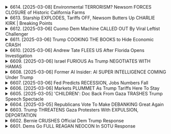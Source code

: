 <details>
<summary>6614. [2025-03-08] Environmental TERRORISM? Newsom FORCES CLOSURE of Historic California Farms</summary><br>

<a href="https://www.youtube.com/watch?v=EXwT_7HVmys" target="_blank">
    <img src="https://img.youtube.com/vi/EXwT_7HVmys/maxresdefault.jpg" 
        alt="[Youtube]" width="200">
</a>

# Environmental TERRORISM? Newsom FORCES CLOSURE of Historic California Farms

### 重點整理：工廠式農場與地產農場的辯論

#### 1. 定義與爭議
- **工廠式農場的定義模糊**：缺乏明確法律或行業標準，導致イメージ混亂。
- **地產農場的重要性**：維持地方食源、支持小規模農夫。

#### 2. 經濟影響
- **成本科超市衝擊**：大型連鎖店傾向於支持工業化農業，削弱小農收入。
- **資金流向**：購物於大企業等同支援工業化模式，而非地方農民。

#### 3. 社會與環境影響
- **生態平衡**：規模化生產可能破壞環境，小農則更重視永續農法。
- **社區凝聚力**：支持地產農場可維繫地方經濟及社區網絡。

#### 4. 地球村現象
- **全球性問題**：歐美等地也面臨同樣挑戰，顯示此為國際性議題。
- **共同行動的重要性**：需集體努力以阻止工業化對小農的侵略。

#### 5. 個人行動建議
- **直接溝通**：與本地農夫交流，了解其生產方式並提供支持。
- **消費選擇**：優先購買本地產品，抵制大型連鎖店。
- **情報収集**：參考「Food and Family Farms」等資源，了解更多案例。

#### 6. 結論
- **必要性**：防止工業化農業進一步擠壓小規模農場，需集體行動。
- **倡導本地食源**：支持地產農場即是捍衫社區未來。
</details>

<details>
<summary>6613. Starship EXPLODES, Tariffs OFF, Newsom Butters Up CHARLIE KIRK | Breaking Points</summary><br>

<a href="https://www.youtube.com/watch?v=D79NstCwIs8" target="_blank">
    <img src="https://img.youtube.com/vi/D79NstCwIs8/maxresdefault.jpg" 
        alt="[Youtube]" width="200">
</a>

# Starship EXPLODES, Tariffs OFF, Newsom Butters Up CHARLIE KIRK | Breaking Points


</details>

<details>
<summary>6612. [2025-03-06] Cuomo Dem Machine CALLED OUT By Viral Leftist Challenger</summary><br>

<a href="https://www.youtube.com/watch?v=EcX2Rj1q5aU" target="_blank">
    <img src="https://img.youtube.com/vi/EcX2Rj1q5aU/maxresdefault.jpg" 
        alt="[Youtube]" width="200">
</a>

# Cuomo Dem Machine CALLED OUT By Viral Leftist Challenger

### 小節歸納：

#### 1. 主要政治運動或團體：
   - 提出者： Zahana（假設為候選人）
   - 政治運動目標：挑戰現任市長阿ndata-Andrew Cuomo，提供進步的政策，改變紐約市政。
   - 支持基礎：吸引市民、工作階級選民，強調公平與社會正義。

#### 2. 主要政策主張：
   - **住房政策**：
     - 家庭租金	freeze（凍結）
     - 建造20萬個可負擔住所。
   - **交通政策**：
     - 搭乘公車加速化和免費化。
   - **兒童保育**：
     - 提供 universial child care（通用兒童照顧）。
   - **經濟正義**：
     - 確保工薪階級權益，反對企業與億萬富翁階級的影響力。

#### 3. 具體行動方案：
   - **資金籌集**：
     - 對抗 Cuomo 的超級 PAC 已經籌得150萬美元。
     - 紐約市提供市民捐款 8 倍的公共配額，目前已籌得400 萬美元，還有潛力籌得更多。
   - **接地活動**：
     - 擿訪市內100 萬戶家庭，直接與市民溝通。
   - **數位策略**：
     - 利用媒體與病毒式內容，掌握注意力經濟學。
   - **投票動員**：
     - 鼓勵支持者前往 zahanfornyc.com 罹覽並參與活動。

#### 4. 綜合分析：
   - **挑戰背景**：
     - 紐約市存在右翼勢力增長，市民對政客失德與腐敗的不滿。
   - **成功因素**：
     - 政策貼近民生需求，直接解決市民生活問題。
     - 高效的數位行銷策略，提升曝光率與支持度。
   - **潛在困難**：
     - 資金對抗 Cuomo 的超級 PAC 可能會是一大挑戰。
     - 地面活動需要大量人力與時間投入。

#### 5. 支持者參與方式：
   - 捐款：支持 Zahana 的政見，通過網站 zahanfornyc.com 貢獻資金。
   - 志願參加：加入地面活動，如 door-knocking。
   - 傳播消息：分享影片與內容，增加曝光率。

### 總結：
Zahana 提出的一系列政策主張直擊紐約市民的實際需求，特別是在住房、交通和兒童保育等方面。其具體行動方案結合了資金籌集、接地活動及數位策略，展現了一個進步且實踐性的政見路線。面對 Cuomo 的挑戰，Zahana 需要更多市民的支持與參與，共同為一個更公平的紐約而努力。
</details>

<details>
<summary>6611. [2025-03-06] Trump COOKING THE BOOKS to Hide Economic CRASH</summary><br>

<a href="https://www.youtube.com/watch?v=1a7_1c6szis" target="_blank">
    <img src="https://img.youtube.com/vi/1a7_1c6szis/maxresdefault.jpg" 
        alt="[Youtube]" width="200">
</a>

# Trump COOKING THE BOOKS to Hide Economic CRASH

### 1. 經濟政策與其影響

#### 1.1 政府支出削減對勞工階級的衝擊  
- 政府通過削減社會保障計劃和解僱公職人員來降低開支。
- 這些措施對普通民眾的生活質量造成直接影響，特別是在醫療保健、教育和退休福利等方面。

#### 1.2 稅收政策的寡頭傾向  
- 富豪階級享受了大規模的減稅，尤其是託管政權期間實施的4兆美元減稅方案。
- 這些 tax cuts 直接惠及億萬富翁，並為他們創造了新的海外投資機會。

#### 1.3 結論  
- 現行的經濟政策明顯傾向於保護和增益少數精英階級的利益，而非普通民眾。

---

### 2. 寡頭政治與不平等

#### 2.1 資源集中化現象  
- 近年來富人佔總支出的比例不斷上升。目前，Top 10% 的收入羣體已經佔據了全美支出的50%。
- 與30年前相比（當時僅佔約33%），這表明資源和權力正在向少數精英高度集中。

#### 2.2 消費模式的兩極分化  
- 富人消費能力的提升主要來源於他們對高級商品和服務的巨大需求，這包括奢侈品、高端教育和醫療服務等。
- 相反，普通民眾可選 consumption 選項則受到嚴格限制。

#### 2.3 經濟政策的逆進性  
- 政府實施的高度逆進性經濟政策（如高關稅）進一步加劇了貧富差距。這些措施對低收入羣體造成沉重打擊，而富人卻受益於減稅和海外投資機會。

---

### 3. 結論：當前經濟形勢與未來展望

#### 3.1 現行政策的短期影響  
- 消費支出大幅下降，消費者信心指數銳減。
- 房地產市場陷入深度衰退，股市動蕩加劇。

#### 3.2 長期趨勢的憂慮  
- 寡頭政治的進一步深化將導致普通民眾生活條件的持續惡化。
- 經濟不平等的惡化可能引發更為嚴重的社會矛盾和政治動盪。

#### 3.3 對未來政策的建議  
- 需要重新審視現行政策，強調公平與社會保障。
- 推動累進稅制改革，遏制資本過度集中。
- 加大對勞工階級的支持力度，確保基本生活條件不被進一步削弱。

#### 3.4 結論  
- 現行的寡頭政治主導的經濟政策若不改變，將導致美國社會面臨更加嚴峻的挑戰。
</details>

<details>
<summary>6610. [2025-03-06] Andrew Tate FLEES US After Florida Opens Investigation</summary><br>

<a href="https://www.youtube.com/watch?v=T542RxJKNMo" target="_blank">
    <img src="https://img.youtube.com/vi/T542RxJKNMo/maxresdefault.jpg" 
        alt="[Youtube]" width="200">
</a>

# Andrew Tate FLEES US After Florida Opens Investigation

### 事件概述

#### 主要事件
1. **逮捕與指控**  
   - 安德魯·テイト（Andrew Tate）及其兄弟 Tristan 被指控涉及人口販賣及性交易。
   - 檢方聲稱他們在羅馬尼亞有組織性的犯罪活動，包括招募年輕女性從事非法性產業。

2. **法律程序與赦免問題**
   - 若州級機構對安德魯提出告訴，根據美國憲法，總統無權赦免州級罪名。
   - 此事件可能影響其支持者及政治盟友的立場。

3. **媒體與公衆反應**
   - 建議觀衆觀看兩年前Ali Betts的訪談，她曾直言批評安德魯的行爲。
   - 討論涉及保守派媒體的倫理問題及其對女性領導力的看法。

4. **逃亡計劃**
   - 安德魯可能考慮返回羅馬尼亞以逃避美國司法追捕，但羅馬尼亞的法律環境更爲嚴苛。

#### 主要人物
1. **安德魯·テイト（Andrew Tate）**  
   - 極右翼政治人物，以其激進言論和社交媒體影響力聞名。
   - 被指控涉及人口販賣及性交易，面臨多項法律問題。

2. **Tristan Teate**  
   - 安德魯的兄弟，一同被捲入案件，具體角色尚不明確。

3. **Ali Betts**  
   - 記者，曾對安德魯提出批評，其報道風格和職業道德受到認可。

4. **保守派媒體與支持者**
   - 包括Candiace Owens等人物，他們在事件中的反應成爲公衆關注焦點。

### 主要論證

#### 法律與政治層面
1. **赦免權限的限制**  
   - 總統僅能赦免聯邦罪名，州級犯罪不在其權限範圍內。
   - 此點可能影響安德魯的支持者對未來策略的制定。

2. **司法公正性**
   - 強調「無罪推定」原則，即在證據確鑿前應視爲無罪。
   - 討論證物處理方式及其對案件的影響。

#### 媒體與公衆層面
1. **媒體報道的責任**  
   - 分析保守派媒體在事件中的報道策略及其對女性領導力的雙重標準。
   - 探討媒體如何塑造公衆人物形象及影響輿論方向。

2. **公衆反應與社交媒體**
   - 觀察支持者與反對者在社交平臺上的互動，評估事件對安德魯政治生涯的潛在影響。

### 結論

安德魯·テイト及其兄弟的案件不僅是法律問題，更是媒體與政治交織的典型案例。事件揭示了極右翼人物面臨的道德困境及保守派媒體的倫理挑戰。未來的發展將取決於司法程序的公正性、公衆輿論的變化以及相關利益集團的反應。建議持續關注案件進展及媒體報道，以全面理解其複雜性。

---

**整理人：[Your Name]**  
**日期：[Current Date]**
</details>

<details>
<summary>6609. [2025-03-06] Israel FURIOUS As Trump NEGOTIATES WITH HAMAS</summary><br>

<a href="https://www.youtube.com/watch?v=9tDQkdVDnV4" target="_blank">
    <img src="https://img.youtube.com/vi/9tDQkdVDnV4/maxresdefault.jpg" 
        alt="[Youtube]" width="200">
</a>

# Israel FURIOUS As Trump NEGOTIATES WITH HAMAS

### 以色列與哈馬斯衝突的關鍵點分析

#### 1. 衝突背景
- **歷史根源**：以色列與哈馬斯之間的衝突可以追溯到上世紀90年代初。哈馬斯作爲巴勒斯坦主要的伊斯蘭抵抗組織，始終堅持通過武力手段實現對以色列的抵抗，並尋求建立一個獨立的巴勒斯坦國。
- **近期事件**：自2023年10月以來，加沙地帶的局勢急劇惡化，主要是由於以色列軍隊對哈馬斯目標的打擊行動升級，導致大量平民傷亡和基礎設施損毀。

#### 2. 當前人道主義危機
- **傷亡情況**：據聯合國統計，截至2023年11月，已有數千名巴勒斯坦人在衝突中喪生，其中包括大量婦女和兒童。
- **基礎設施破壞**：加沙地帶的電力、供水和醫療設施遭受嚴重破壞，導致基本生活條件無法保障。

#### 3. 國際社會反應
- **聯合國立場**：聯合國多次呼籲雙方停火，並要求保護平民安全。聯合國安理會召開緊急會議，但未能通過任何實質性決議。
- **美國與歐洲國家的反應**：美國和大多數歐洲國家支持以色列的自衛權，同時對哈馬斯的行爲表示譴責。

#### 4. 政治與軍事動態
- **以色列的戰略**：以色列政府表示其行動旨在打擊恐怖主義，保障國家安全，並強調將採取一切必要措施保護公民。
- **哈馬斯的立場**：哈馬斯拒絕停火提議，並誓言繼續抵抗以色列的侵略。該組織認爲只有通過武力手段才能迫使以色列做出讓步。

#### 5. 可能的解決方案
- **外交途徑**：埃及、卡塔爾等地區國家積極推動和平對話，但進展有限。
- **人道主義援助**：國際社會呼籲向加沙地帶提供緊急援助，並支持相關人道主義機構的工作。

#### 6. 長期影響與展望
- **區域穩定**：衝突的持續可能進一步激化中東地區的緊張局勢，對地區安全構成更大威脅。
- **國際關係**：事件將影響以色列與其他國家的關係，尤其是與美國和歐洲盟友之間的互動。
- **巴勒斯坦問題的未來**：加沙地帶的長期不穩定可能使巴勒斯坦獨立建國的目標更加遙遠。

#### 7. 媒體與公衆輿論
- **全球關注**：國際媒體對衝突進行了廣泛報道，引發了全球公衆的關注和討論。社交媒體上有關於事件的各種觀點和評論。
- **公衆反應**：許多國家的民衆舉行了示威活動，表達對以色列行動的支持或反對。

#### 8. 經濟影響
- **直接影響**：加沙地帶的經濟基礎幾乎完全癱瘓，導致大量失業和貧困。
- **間接影響**：衝突可能影響中東地區的整體經濟環境，並對全球能源市場產生波動。

### 結論
當前以色列與哈馬斯之間的衝突已造成嚴重的人道主義危機，並對地區穩定構成威脅。解決這一問題需要國際社會的共同努力，包括推動和平對話、提供人道主義援助以及促進公正合理的政治解決方案。
</details>

<details>
<summary>6608. [2025-03-06] Former AI Insider: AI SUPER INTELLIGENCE COMING Under Trump</summary><br>

<a href="https://www.youtube.com/watch?v=ZzJMxh68RGI" target="_blank">
    <img src="https://img.youtube.com/vi/ZzJMxh68RGI/maxresdefault.jpg" 
        alt="[Youtube]" width="200">
</a>

# Former AI Insider: AI SUPER INTELLIGENCE COMING Under Trump

### 論文結構整理

#### 1. 經濟與技術競爭
- ** капитализма vs 社會主義元素**  
  - 西方資本主義可能不再是最有效的創新驅動力，因其過度依賴金融操控和利益追求，而非真正的技術革新。
  - 中國的混合經濟模式，結合國家資源投入和集中力量於關鍵產業，提高了研發效率並推動技術進步。

- **サプライチェーン的重要性**  
  - 強大的供應鏈結構是技術開發的核心因素。需要政府介入、計劃和協調各方資源。
  - 特定產業領導人（如埃隆·馬斯克）在推動創新中扮演關鍵角色。

#### 2. 歷史與冷戰遺跡
- **冷戰後的自信**
  - 西方國家曾認為資本主義無敵，勝利於任何競爭對手。
  - 面臨來自中國等新型經濟模式的挑戰，西方需重新評估其優勢。

- **社會價值取向**
  - 過度消費和娛樂文化的盛行可能削弱科學和技術人才的培養。
  - 真正的創新需要國家在教育、科研方面的持續投入。

#### 3. 將來挑戰與選擇
- **防禦支出與社會福利平衡**
  - 歐洲正在辯論是否應削減社會福利以增加國防支出，以應對科技和軍事競爭。
  - 如德法等國可能面臨降低生活保障水平的艱難抉擇。

- **政府角色的重要性**
  - 需要有效的政策引導和資源分配，防止被大型獨佔企業控制市場。
  - 國家幹預在科技和產業發展中是不可缺少的。

#### 4. 媒體與信息傳播
- **媒體的作用**
  - 分享有價值的內容可幫助更廣泛的受眾理解複雜話題。
  - 鼓勵觀眾主動學習，如通過YouTube等渠道獲取第一手資訊。

- **頻道推介**
  - 提供電子郵件訂閱服務（breakingpoints tocom），每日早晨免費接收完整節目內容，助力跟蹤最新趨勢。
</details>

<details>
<summary>6607. [2025-03-06] Fed Predicts RECESSION, Jobs Numbers Fall</summary><br>

<a href="https://www.youtube.com/watch?v=AMz2nmtsD7I" target="_blank">
    <img src="https://img.youtube.com/vi/AMz2nmtsD7I/maxresdefault.jpg" 
        alt="[Youtube]" width="200">
</a>

# Fed Predicts RECESSION, Jobs Numbers Fall

### 經濟方面：
1. **通貨膨脀**：目前經濟數據未顯示出明顯的通貨膨脀跡象，但需密切關注人工智慧技術進步對物價水平的潛在影響。
2. **衰退跡象**：尚無明確的衰退跡象，但AI技術發展可能引發的結構性調整風險不容忽視。

### 技術方面：
1. **AI發展進度**：符合甚至超越預期，尤其在晶片製造、數據處理等關鍵領域取得突破。
2. **風險**：
   - **市場過熱**：科技股佔股市總市值比例歷史性高位，存在泡沫破裂風險。
   - **依賴性風險**：各行各業對AI的依賴增加，可能導致系統性風險。

### 政治方面：
1. **政策幹預**：政府可能通過監管或補貼等手段影響市場。
2. **地緣政治**：中美在AI領域的競爭加劇，可能引發技術封鎖和貿易摩擦。

### 社會方面：
1. **社會氣氛**：對AI未來發展的期待與憂慮並存，部分羣體擔心失業風險。
2. **情緒**：存在一定程度的不滿與焦慮，尤其是對於科技巨頭過度集中於市場資源的現象。
</details>

<details>
<summary>6606. [2025-03-06] Markets PLUMMET As Trump Tariffs Here To Stay</summary><br>

<a href="https://www.youtube.com/watch?v=V2B7OcBNK7E" target="_blank">
    <img src="https://img.youtube.com/vi/V2B7OcBNK7E/maxresdefault.jpg" 
        alt="[Youtube]" width="200">
</a>

# Markets PLUMMET As Trump Tariffs Here To Stay

### 小組討論會議記錄整理

#### 1. 政治腐敗與選舉資金濫用
- **問題**：探討了政治腐敗的問題，特別是圍繞唐納德·特朗普及其政府的資金來源和使用。
  - 特朗普的商業利益可能直接影響選挙資金的分配。
  - 存在將選挙資金轉移到個人銀行帳戶的嫌疑。
- **暗黑金融**：涉及高額捐款、超級政治行動委員會（Super PAC）及加密貨幣的濫用。
  - 某些捐獻者以高價購買特朗普的加密貨幣TOKEN，引發SEC調查後卻被撤回。

#### 2. 特朗普政府的政策影響
- **政策轉向**：提及瑪拉戈（Mar-a-Lago）會員及TikTok創始人Jeff Yass對政策變化的重大影響。
  - 維生素K（VK）等社交平臺在塑造公共意見中的角色。
- **利益集團的 접근**：富商和科技寡頭通過捐款和參與重要活動，確保政策符合其利益。

#### 3. 私營企業與政府關係
- **科技寡頭的政治獻身**：
  - 料想伊隆·馬斯克（Elon Musk）昨日會見共和黨議員，涉及電信服務和政府合併事宜。
  - 高管們在就任式上的大量捐款及低頭示範，以確保政治利益。

#### 4. 公民社會與媒體的角色
- **信息操控**：討論了社交平臺在塑造政治氛圍中的作用，如TikTok和ByteDance的影響力。
- **獨立媒體的支持**：
  - 強調支持-independent media的重要性，以抵禦主流媒體的偏向性。

#### 5. 結論與行動呼籲
- **行動建議**：
  - 鼓勵觀看相關影片並點擊「贊」或留言，擴大信息傳播。
  - 訂閱BreakingPointsToSend每日簡報，支持獨立媒體。

此記錄旨在提供客觀、清晰的會議討論重點，以期進一步探討政治腐敗、利益交織及メディア影響力等問題。
</details>

<details>
<summary>6605. [2025-03-05] 'CHILDREN': Doc Back From Gaza TRASHES Trump Speech Spectacle</summary><br>

<a href="https://www.youtube.com/watch?v=UdzBcIhBYqA" target="_blank">
    <img src="https://img.youtube.com/vi/UdzBcIhBYqA/maxresdefault.jpg" 
        alt="[Youtube]" width="200">
</a>

# 'CHILDREN': Doc Back From Gaza TRASHES Trump Speech Spectacle

### 一、背景與主要議題

1. **會談對象**：  
   - 討論焦點圍繞美國政治家瓦特森·科ール曼（Watson Coleman）、哈姆博士（Dr. Ham）以及其他相關人士。

2. **核心話題**：
   - 中東局勢，特別是針對以色列與巴勒斯坦的衝突。
   - 美國總統特朗普計劃在加沙地區建設「特朗普利維埃拉」度假村。
   - 分析伊斯蘭抵抗運動（哈馬斯）及以色列政府的政策走向。

### 二、主要內容整理

1. **加沙局勢分析**：
   - **停火協議破壞**：  
     議員批評以色列單方面違反停火 agreement，實施電力斷供與封鎖，導致人道主義危機。
   - **經濟制裁影響**：  
     飢餓被用作武器，市場物價飛漲，普通民眾陷入更深困苦。
   - **兩國方案前景**：  
     議員對和平解決的實現表示悲觀，認為以色列與哈馬斯均缺乏誠意。

2. **特朗普政策影響**：
   - 批評白宮未能有效阻止特朗普 추진의 加沙度假村建設計畫，此舉被視為進一步削弱了中東和平努力。
   - 議員對同僚的失誤表示遺憾，認為應及時介入以遏制事態惡化。

3. **醫療援助與人道救援**：
   - 哈姆博士分享其在加沙地區的工作經歷，強調先天性缺陷兒童及戰傷患者的困境。
   - 強調國際社會的援助對於紓解當地苦難的重要性。

### 三、政策建議與批評

1. **對以色列政府的批評**：
   - 指責ネタニヤフ首相缺乏談判意願，過於強硬，導致和平進程受阻。
   - 警告若不改變策略，地區緊張將進一步升級。

2. **對美國政府的期昜**：
   - 呼籲白宮展現更強硬姿態，迫使以色列及哈馬斯回到談判桌前。
   - 強調國際法與兩國方案的重要性，避免單邊行動破壞地區穩定。

### 四、媒體與公眾參與

1. **獨立媒體的角色**：
   - 視頻最後呼籲觀眾支持獨立メディア「Democracy Now」，強調其提供客觀報導的重要性。
   - 提供訂閱渠道（breakingpoints.com），鼓勵更多人關注並支援此類媒體。

2. **公眾參與的倡導**：
   - 鼓勵觀眾透過「いいね！」按讚或留言，擴大影片影響力。
   - 強調民眾的力量在於信息共享與壓力團體的形成。

### 五、結論

1. **會議總結**：
   - 議員對當前中東局勢表示憂慮，認為各方均需負起責任。
   - 強調人道主義援助的重要性，並呼籲國際社會共同行動。

2. **未來展望**：
   - 約定再次邀請哈姆博士回來報告最新發展，持續追蹤此複雜議題。
</details>

<details>
<summary>6604. [2025-03-05] Republicans Vote To Make DEBANKING Great Again</summary><br>

<a href="https://www.youtube.com/watch?v=PbiGFNe9RKk" target="_blank">
    <img src="https://img.youtube.com/vi/PbiGFNe9RKk/maxresdefault.jpg" 
        alt="[Youtube]" width="200">
</a>

# Republicans Vote To Make DEBANKING Great Again

### 小節ごとの重點整理

#### 1. **CFPBの最新情報**
- CFBP（Consumer Financial Protection Bureau）に関する議論が高まっている。
- 銀行の閉鎖問題と規制強化が組み合わさって焦點となっている。
- バイデン政権下で、CFBPは金融機関やデジタル決済アプリに厳しい規則を制定した。
- これらの規則は、Venmo、PayPal、Google Pay、Apple Payなど広範な企業に影響を及ぼすとされていた。

#### 2. **規制の內容と反響**
- CFBPは、少なくとも5000萬件の取引を行う企業に規制を適用。
- 銀行や金融機関に対して「デバンク」（口座停止）が行われることが懸念されている。
- テック業界や暗號通貨関連企業を中心に、規制への不満が高まっている。

#### 3. **背景と影響**
- CFBPの規制は、政治的信念に基づく「チョークポイント」戦略の一環とみられている。
- 過去にはマリファナや銃産業に対して同様の規制が行われたが、今回は政敵であるテック系企業やスタートアップに焦點が當てられている。
- 例として、過去4年間で30人以上の創業者が銀行口座を奪われたことが挙げられる。

#### 4. **反発と利用**
- テック系の著名人物（例えばマーク・アンドレやザッカーバーグ）が、規制に対する正當な怒りを巧みに利用。
- 保守派はイデオロギー的な理由で銀行口座停止を批判し、CFBPの廃止運動を加速させている。

#### 5. **今後の展開**
- 上院共和黨が、近く「デバンク規則」を廃止する予定。
- CFBPの存続や金融規制の方向性が、今後さらに注目される見込み。

---

### 結論
CFBPを中心とした金融規制は、テック企業と金融機関間で大きな摩擦を引き起こしている。特に「デバンク」問題は、政治的カラーを帯びた戦略的な規制として批判されている。今後の政策動向や法改正の行方に注目が集まっている。
</details>

<details>
<summary>6603. Trump THREATENS Gaza Protesters With EXPULSION, DEPORTATION</summary><br>

<a href="https://www.youtube.com/watch?v=wt1fwH45elg" target="_blank">
    <img src="https://img.youtube.com/vi/wt1fwH45elg/maxresdefault.jpg" 
        alt="[Youtube]" width="200">
</a>

# Trump THREATENS Gaza Protesters With EXPULSION, DEPORTATION


</details>

<details>
<summary>6602. Bernie CRUSHES Official Dem Trump Response</summary><br>

<a href="https://www.youtube.com/watch?v=OurEmyt89w0" target="_blank">
    <img src="https://img.youtube.com/vi/OurEmyt89w0/maxresdefault.jpg" 
        alt="[Youtube]" width="200">
</a>

# Bernie CRUSHES Official Dem Trump Response


</details>

<details>
<summary>6601. Dems Go FULL REAGAN NEOCON In SOTU Response</summary><br>

<a href="https://www.youtube.com/watch?v=amY2dxtFcTQ" target="_blank">
    <img src="https://img.youtube.com/vi/amY2dxtFcTQ/maxresdefault.jpg" 
        alt="[Youtube]" width="200">
</a>

# Dems Go FULL REAGAN NEOCON In SOTU Response


</details>

